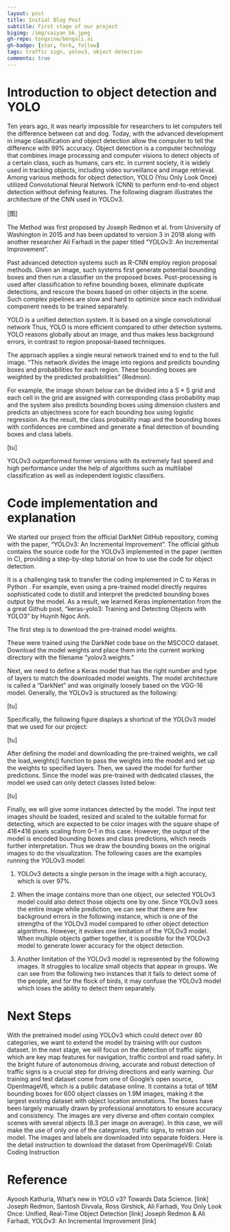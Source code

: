 ```yaml
---
layout: post
title: Initial Blog Post
subtitle: First stage of our project 
bigimg: /img/saiyan_bk.jpeg
gh-repo: tongxinw/bengali.ai
gh-badge: [star, fork, follow]
tags: traffic sign, yolov3, object detection
comments: true
---
```


# Introduction to object detection and YOLO

Ten years ago, it was nearly impossible for researchers to let computers tell the difference between cat and dog. Today, with the advanced development in image classification and object detection allow the computer to tell the difference with 99% accuracy. Object detection is a computer technology that combines image processing and computer visions to detect objects of a certain class, such as humans, cars etc. In current society, it is widely used in tracking objects, including video surveillance and image retrieval. Among various methods for object detection, YOLO (You Only Look Once) utilized Convolutional Neural Network (CNN) to perform end-to-end object detection without defining features.
The following diagram illustrates the architecture of the CNN used in YOLOv3.

[图]

The Method was first proposed by Joseph Redmon et al. from University of Washington in 2015 and has been updated to version 3 in 2018 along with another researcher Ali Farhadi in the paper titled “YOLOv3: An Incremental Improvement”.

Past advanced detection systems such as R-CNN employ region proposal methods. Given an image, such systems first generate potential bounding boxes and then run a classifier on the proposed boxes. Post-processing is used after classification to refine bounding boxes, eliminate duplicate detections, and rescore the boxes based on other objects in the scene. Such complex pipelines are slow and hard to optimize since each individual component needs to be trained separately.

YOLO is a unified detection system. It is based on a single convolutional network Thus, YOLO is more efficient compared to other detection systems. YOLO reasons globally about an image, and thus makes less background errors, in contrast to region proposal-based techniques.

The approach applies a single neural network trained end to end to the full image. “This network divides the image into regions and predicts bounding boxes and probabilities for each region. These bounding boxes are weighted by the predicted probabilities” (Redmon).

For example, the image shown below can be divided into a S * S grid and each cell in the grid are assigned with corresponding class probability map and the system also predicts bounding boxes using dimension clusters and predicts an objectness score for each bounding box using logistic regression. As the result, the class probability map and the bounding boxes with confidences are combined and generate a final detection of bounding boxes and class labels.

[tu]

YOLOv3 outperformed former versions with its extremely fast speed and high performance under the help of algorithms such as multilabel classification as well as independent logistic classifiers.

# Code implementation and explanation

We started our project from the official DarkNet GitHub repository, coming with the paper, “YOLOv3: An Incremental Improvement”. The official github contains the source code for the YOLOv3 implemented in the paper (written in C), providing a step-by-step tutorial on how to use the code for object detection.

It is a challenging task to transfer the coding implemented in C to Keras in Python . For example, even using a pre-trained model directly requires sophisticated code to distill and interpret the predicted bounding boxes output by the model. As a result, we learned Keras implementation from the a great Github post, “keras-yolo3: Training and Detecting Objects with YOLO3” by Huynh Ngoc Anh.

The first step is to download the pre-trained model weights.

These were trained using the DarkNet code base on the MSCOCO dataset. Download the model weights and place them into the current working directory with the filename “yolov3.weights.”

Next, we need to define a Keras model that has the right number and type of layers to match the downloaded model weights. The model architecture is called a “DarkNet” and was originally loosely based on the VGG-16 model. Generally, the YOLOv3 is structured as the following:

[tu]

Specifically, the following figure displays a shortcut of the YOLOv3 model that we used for our project:

[tu]

After defining the model and downloading the pre-trained weights, we call the load_weights() function to pass the weights into the model and set up the weights to specified layers.
Then, we saved the model for further predictions.
Since the model was pre-trained with dedicated classes, the model we used can only detect classes listed below:

[tu]

Finally, we will give some instances detected by the model. The input test images should be loaded, resized and scaled to the suitable format for detecting, which are expected to be color images with the square shape of 416*416 pixels scaling from 0–1 in this case. However, the output of the model is encoded bounding boxes and class predictions, which needs further interpretation. Thus we draw the bounding boxes on the original images to do the visualization.
The following cases are the examples running the YOLOv3 model:

1. YOLOv3 detects a single person in the image with a high accuracy, which is over 97%.

2. When the image contains more than one object, our selected YOLOv3 model could also detect those objects one by one. Since YOLOv3 sees the entire image while prediction, we can see that there are few background errors in the following instance, which is one of the strengths of the YOLOv3 model compared to other object detection algorithms. However, it evokes one limitation of the YOLOv3 model. When multiple objects gather together, it is possible for the YOLOv3 model to generate lower accuracy for the object detection.

3. Another limitation of the YOLOv3 model is represented by the following images. It struggles to localize small objects that appear in groups. We can see from the following two instances that it fails to detect some of the people, and for the flock of birds, it may confuse the YOLOv3 model which loses the ability to detect them separately.

# Next Steps
With the pretrained model using YOLOv3 which could detect over 80 categories, we want to extend the model by training with our custom dataset. In the next stage, we will focus on the detection of traffic signs, which are key map features for navigation, traffic control and road safety. In the bright future of autonomous driving, accurate and robust detection of traffic signs is a crucial step for driving directions and early warning.
Our training and test dataset come from one of Google’s open source, OpenImageV6, which is a public database online. It contains a total of 16M bounding boxes for 600 object classes on 1.9M images, making it the largest existing dataset with object location annotations. The boxes have been largely manually drawn by professional annotators to ensure accuracy and consistency. The images are very diverse and often contain complex scenes with several objects (8.3 per image on average). In this case, we will make the use of only one of the categories, traffic signs, to retrain our model. The images and labels are downloaded into separate folders.
Here is the detail instruction to download the dataset from OpenImageV6: Colab Coding Instruction

# Reference
Ayoosh Kathuria, What’s new in YOLO v3? Towards Data Science. [link]
Joseph Redmon, Santosh Divvala, Ross Girshick, Ali Farhadi, You Only Look Once: Unified, Real-Time Object Detection [link]
Joseph Redmon & Ali Farhadi, YOLOv3: An Incremental Improvement [link]


